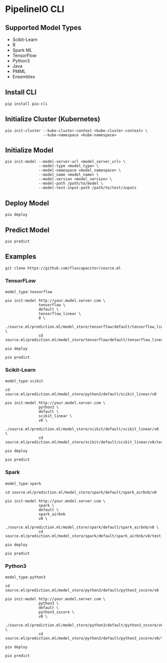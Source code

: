 # PipelineIO CLI

## Supported Model Types
* Scikit-Learn
* R
* Spark ML
* TensorFlow
* Python3
* Java
* PMML
* Ensembles


## Install CLI
```
pip install pio-cli
```

## Initialize Cluster (Kubernetes)
```
pio init-cluster --kube-cluster-context <kube-cluster-context> \
                 --kube-namespace <kube-namespace>
```

## Initialize Model 
```
pio init-model --model-server-url <model_server_url> \
               --model-type <model_type> \
               --model-namespace <model_namespace> \
               --model_name <model_name> \
               --model-version <model_version> \
               --model-path /path/to/model \
               --model-test-input-path /path/to/test/inputs
```

## Deploy Model 
```
pio deploy
```

## Predict Model
```
pio predict
```

## Examples
```
git clone https://github.com/fluxcapacitor/source.ml
```

### TensorFLow
`model_type`: `tensorflow`
```
pio init-model http://your.model.server.com \
               tensorflow \
               default \
               tensorflow_linear \
               0 \
               ./source.ml/prediction.ml/model_store/tensorflow/default/tensorflow_linear/0 \
               cd source.ml/prediction.ml/model_store/tensorflow/default/tensorflow_linear/0/test_inputs.txt

pio deploy

pio predict
```

### Scikit-Learn
`model_type`: `scikit`
```
cd source.ml/prediction.ml/model_store/python3/default/scikit_linear/v0

pio init-model http://your.model.server.com \
               python3 \
               default \
               scikit_linear \
               v0 \
               ./source.ml/prediction.ml/model_store/scikit/default/scikit_linear/v0 \
               cd source.ml/prediction.ml/model_store/scikit/default/scikit_linear/v0/test_inputs.txt

pio deploy

pio predict
```

### Spark
`model_type`: `spark`
```
cd source.ml/prediction.ml/model_store/spark/default/spark_airbnb/v0

pio init-model http://your.model.server.com \
               spark \
               default \
               spark_airbnb 
               v0 \
               ./source.ml/prediction.ml/model_store/spark/default/spark_airbnb/v0 \
               cd source.ml/prediction.ml/model_store/spark/default/spark_airbnb/v0/test_inputs.txt

pio deploy

pio predict
```


### Python3
`model_type`: `python3`
```
cd source.ml/prediction.ml/model_store/python3/default/python3_zscore/v0

pio init-model http://your.model.server.com \
               python3 \
               default \
               python3_zscore \
               v0 \
               ./source.ml/prediction.ml/model_store/python3/default/python3_zscore/v0 \
               cd source.ml/prediction.ml/model_store/python3/default/python3_zscore/v0/test_inputs.txt

pio deploy

pio predict
```
